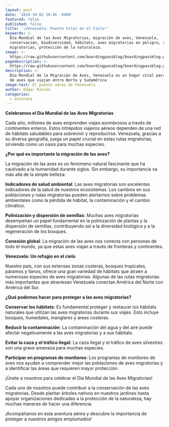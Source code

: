 ```yaml
---
layout: post
date: '2024-10-02 10:46 -0400'
featured: false
published: false
title: '¡Venezuela: Puente Vital en el Cielo!'
keywords: >-
  Día Mundial de las Aves Migratorias, migración de aves, Venezuela,
  conservación, biodiversidad, hábitats, aves migratorias en peligro, rutas
  migratorias, protección de la naturaleza.
image: >-
  https://raw.githubusercontent.com/boardingpassblog/boardingpassblog.github.io/refs/heads/main/assets/images/Migracion.jpg
pagedescription: >-
  https://raw.githubusercontent.com/boardingpassblog/boardingpassblog.github.io/refs/heads/main/assets/images/Migracion.jpg
description: >-
  Día Mundial de la Migración de Aves, Venezuela es un hogar vital para millones
  de aves que viajan entre Norte y Sudamérica
image-text: El puente aéreo de Venezuela
author: Edgar Rincón
categories:
  - enterate
---
```

**Celebramos el Día Mundial de las Aves Migratorias**

Cada año, millones de aves emprenden viajes asombrosos a través de continentes enteros. Estos intrépidos viajeros aéreos dependen de una red de hábitats saludables para sobrevivir y reproducirse. Venezuela, gracias a su diversa geografía, juega un papel crucial en estas rutas migratorias, sirviendo como un oasis para muchas especies.

**¿Por qué es importante la migración de las aves?**

La migración de las aves es un fenómeno natural fascinante que ha cautivado a la humanidad durante siglos. Sin embargo, su importancia va más allá de la simple belleza:

**Indicadores de salud ambiental**: Las aves migratorias son excelentes indicadores de la salud de nuestros ecosistemas. Los cambios en sus poblaciones y rutas migratorias pueden alertarnos sobre problemas ambientales como la pérdida de hábitat, la contaminación y el cambio climático.

**Polinización y dispersión de semillas**: Muchas aves migratorias desempeñan un papel fundamental en la polinización de plantas y la dispersión de semillas, contribuyendo así a la diversidad biológica y a la regeneración de los bosques.

**Conexión global**: La migración de las aves nos conecta con personas de todo el mundo, ya que estas aves viajan a través de fronteras y continentes.

**Venezuela: Un refugio en el cielo**

Nuestro país, con sus extensas zonas costeras, bosques tropicales, páramos y llanos, ofrece una gran variedad de hábitats que atraen a numerosas especies de aves migratorias. Algunas de las rutas migratorias más importantes que atraviesan Venezuela conectan América del Norte con América del Sur.

**¿Qué podemos hacer para proteger a las aves migratorias?**

**Conservar los hábitats**: Es fundamental proteger y restaurar los hábitats naturales que utilizan las aves migratorias durante sus viajes. Esto incluye bosques, humedales, manglares y áreas costeras.

**Reducir la contaminación**: La contaminación del agua y del aire puede afectar negativamente a las aves migratorias y a sus hábitats.

**Evitar la caza y el tráfico ilegal**: La caza ilegal y el tráfico de aves silvestres son una grave amenaza para muchas especies.

**Participar en programas de monitoreo**: Los programas de monitoreo de aves nos ayudan a comprender mejor las poblaciones de aves migratorias y a identificar las áreas que requieren mayor protección.

¡Únete a nosotros para celebrar el Día Mundial de las Aves Migratorias!

Cada uno de nosotros puede contribuir a la conservación de las aves migratorias. Desde plantar árboles nativos en nuestros jardines hasta apoyar organizaciones dedicadas a la protección de la naturaleza, hay muchas maneras de hacer una diferencia.

¡Acompáñanos en esta aventura aérea y descubre la importancia de proteger a nuestros amigos emplumados!
